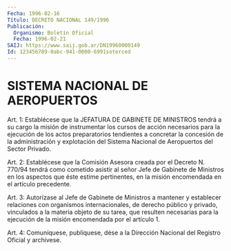 ```yaml
---
Fecha: 1996-02-16
Título: DECRETO NACIONAL 149/1996
Publicación:
  Organismo: Boletín Oficial
  Fecha: 1996-02-21
SAIJ: https://www.saij.gob.ar/DN19960000149
Id: 123456789-0abc-941-0000-6991soterced
---
```

# SISTEMA NACIONAL DE AEROPUERTOS

<a id="1"></a>
Art. 1: Establécese  que  la JEFATURA DE GABINETE DE MINISTROS tendrá a su cargo la misión de instrumentar  los  cursos  de acción necesarios  para la ejecución de los actos preparatorios tendientes a concretar la  concesión  de  la  administración y explotación del Sistema Nacional de Aeropuertos del Sector Privado.

<a id="2"></a>
Art. 2: Establécese que la Comisión  Asesora creada por el Decreto N. 770/94 tendrá como cometido asistir al  señor Jefe de Gabinete de Ministros en los aspectos que éste estime pertinentes, en la misión encomendada en el artículo precedente.

<a id="3"></a>
Art. 3: Autorízase al Jefe de Gabinete de  Ministros  a mantener y establecer  relaciones  con organismos internacionales, de  derecho público y privado, vinculados  a la materia objeto de su tarea, que resulten necesarias para la ejecución  de la misión encomendada por el artículo 1.

<a id="4"></a>
Art. 4: Comuníquese, publíquese, dése a  la Dirección Nacional del Registro Oficial y archívese.